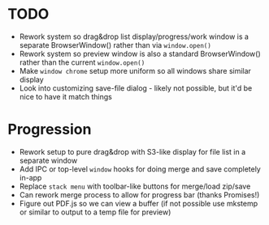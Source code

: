 # TODO
* Rework system so drag&drop list display/progress/work window is a separate BrowserWindow() rather than via `window.open()`
* Rework system so preview window is also a standard BrowserWindow() rather than the current `window.open()`
* Make `window chrome` setup more uniform so all windows share similar display
* Look into customizing save-file dialog - likely not possible, but it'd be nice to have it match things

# Progression
* Rework setup to pure drag&drop with S3-like display for file list in a separate window
* Add IPC or top-level `window` hooks for doing merge and save completely in-app
* Replace `stack menu` with toolbar-like buttons for merge/load zip/save
* Can rework merge process to allow for progress bar (thanks Promises!)
* Figure out PDF.js so we can view a buffer (if not possible use mkstemp or similar to output to a temp file for preview)
